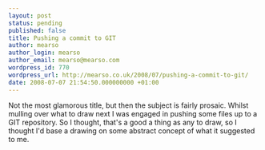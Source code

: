 ```yaml
---
layout: post
status: pending
published: false
title: Pushing a commit to GIT
author: mearso
author_login: mearso
author_email: mearso@mearso.com
wordpress_id: 770
wordpress_url: http://mearso.co.uk/2008/07/pushing-a-commit-to-git/
date: 2008-07-07 21:54:50.000000000 +01:00
---
```

Not the most glamorous title, but then the subject is fairly prosaic. Whilst mulling over what to draw next I was engaged in pushing some files up to a GIT repository. So I thought, that's a good a thing as any to draw, so I thought I'd base a drawing on some abstract concept of what it suggested to me.

